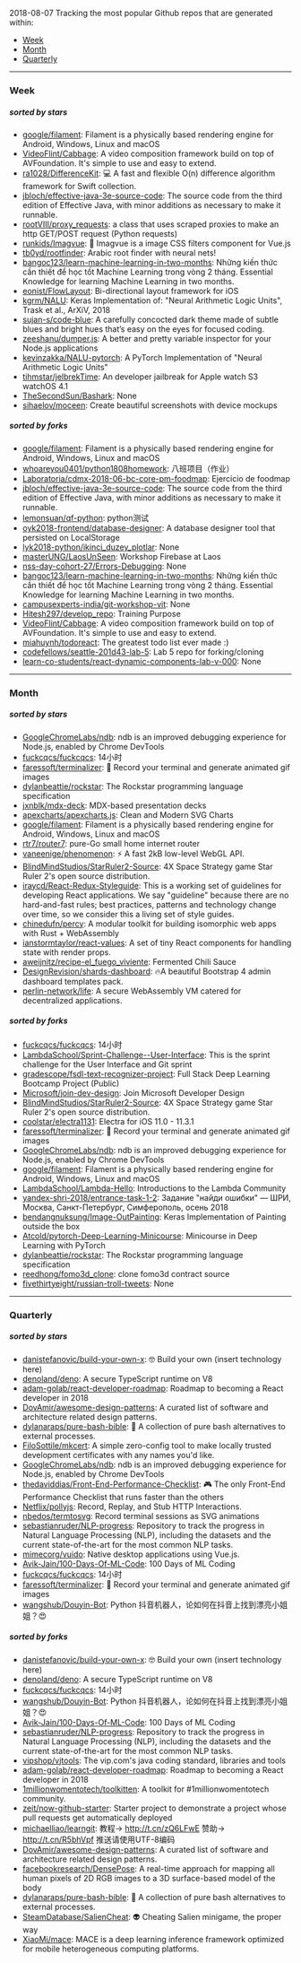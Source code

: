 2018-08-07
Tracking the most popular Github repos that are generated within: 
* [Week](https://github.com/polebug/github_trending_spider/blob/master/2018-08-07.md#week)
* [Month](https://github.com/polebug/github_trending_spider/blob/master/2018-08-07.md#month)
* [Quarterly](https://github.com/polebug/github_trending_spider/blob/master/2018-08-07.md#quarterly)
--- 
### Week 
##### sorted by stars 
* [google/filament](https://github.com/google/filament): Filament is a physically based rendering engine for Android, Windows, Linux and macOS
* [VideoFlint/Cabbage](https://github.com/VideoFlint/Cabbage): A video composition framework build on top of AVFoundation. It's simple to use and easy to extend.
* [ra1028/DifferenceKit](https://github.com/ra1028/DifferenceKit): 💻 A fast and flexible O(n) difference algorithm framework for Swift collection.
* [jbloch/effective-java-3e-source-code](https://github.com/jbloch/effective-java-3e-source-code): The source code from the third edition of Effective Java, with minor additions as necessary to make it runnable.
* [rootVIII/proxy_requests](https://github.com/rootVIII/proxy_requests): a class that uses scraped proxies to make an http GET/POST request (Python requests)
* [runkids/Imagvue](https://github.com/runkids/Imagvue): :rice_scene: Imagvue is a image  CSS filters component for Vue.js
* [tb0yd/rootfinder](https://github.com/tb0yd/rootfinder): Arabic root finder with neural nets!
* [bangoc123/learn-machine-learning-in-two-months](https://github.com/bangoc123/learn-machine-learning-in-two-months): Những kiến thức cần thiết để học tốt Machine Learning trong vòng 2 tháng. Essential Knowledge for learning Machine Learning in two months.
* [eonist/FlowLayout](https://github.com/eonist/FlowLayout): Bi-directional layout framework for iOS
* [kgrm/NALU](https://github.com/kgrm/NALU): Keras Implementation of: "Neural Arithmetic Logic Units", Trask et al., ArXiV, 2018
* [sujan-s/code-blue](https://github.com/sujan-s/code-blue): A carefully concocted dark theme made of subtle blues and bright hues that’s easy on the eyes for focused coding.
* [zeeshanu/dumper.js](https://github.com/zeeshanu/dumper.js): A better and pretty variable inspector for your Node.js applications
* [kevinzakka/NALU-pytorch](https://github.com/kevinzakka/NALU-pytorch): A PyTorch Implementation of "Neural Arithmetic Logic Units"
* [tihmstar/jelbrekTime](https://github.com/tihmstar/jelbrekTime): An developer jailbreak for Apple watch S3 watchOS 4.1
* [TheSecondSun/Bashark](https://github.com/TheSecondSun/Bashark): None
* [sihaelov/moceen](https://github.com/sihaelov/moceen): Create beautiful screenshots with device mockups
##### sorted by forks 
* [google/filament](https://github.com/google/filament): Filament is a physically based rendering engine for Android, Windows, Linux and macOS
* [whoareyou0401/python1808homework](https://github.com/whoareyou0401/python1808homework): 八班项目（作业）
* [Laboratoria/cdmx-2018-06-bc-core-pm-foodmap](https://github.com/Laboratoria/cdmx-2018-06-bc-core-pm-foodmap): Ejercicio de foodmap
* [jbloch/effective-java-3e-source-code](https://github.com/jbloch/effective-java-3e-source-code): The source code from the third edition of Effective Java, with minor additions as necessary to make it runnable.
* [lemonsuan/qf-python](https://github.com/lemonsuan/qf-python): python测试
* [oyk2018-frontend/database-designer](https://github.com/oyk2018-frontend/database-designer): A database designer tool that persisted on LocalStorage
* [lyk2018-python/ikinci_duzey_plotlar](https://github.com/lyk2018-python/ikinci_duzey_plotlar): None
* [masterUNG/LaosUnSeen](https://github.com/masterUNG/LaosUnSeen): Workshop Firebase at Laos
* [nss-day-cohort-27/Errors-Debugging](https://github.com/nss-day-cohort-27/Errors-Debugging): None
* [bangoc123/learn-machine-learning-in-two-months](https://github.com/bangoc123/learn-machine-learning-in-two-months): Những kiến thức cần thiết để học tốt Machine Learning trong vòng 2 tháng. Essential Knowledge for learning Machine Learning in two months.
* [campusexperts-india/git-workshop-vit](https://github.com/campusexperts-india/git-workshop-vit): None
* [Hitesh297/develop_repo](https://github.com/Hitesh297/develop_repo): Training Purpose
* [VideoFlint/Cabbage](https://github.com/VideoFlint/Cabbage): A video composition framework build on top of AVFoundation. It's simple to use and easy to extend.
* [miahuynh/todoreact](https://github.com/miahuynh/todoreact): The greatest todo list ever made :)
* [codefellows/seattle-201d43-lab-5](https://github.com/codefellows/seattle-201d43-lab-5): Lab 5 repo for forking/cloning
* [learn-co-students/react-dynamic-components-lab-v-000](https://github.com/learn-co-students/react-dynamic-components-lab-v-000): None
--- 
### Month 
##### sorted by stars 
* [GoogleChromeLabs/ndb](https://github.com/GoogleChromeLabs/ndb): ndb is an improved debugging experience for Node.js, enabled by Chrome DevTools
* [fuckcqcs/fuckcqcs](https://github.com/fuckcqcs/fuckcqcs): 14小时
* [faressoft/terminalizer](https://github.com/faressoft/terminalizer): 🦄 Record your terminal and generate animated gif images
* [dylanbeattie/rockstar](https://github.com/dylanbeattie/rockstar): The Rockstar programming language specification
* [jxnblk/mdx-deck](https://github.com/jxnblk/mdx-deck): MDX-based presentation decks
* [apexcharts/apexcharts.js](https://github.com/apexcharts/apexcharts.js): Clean and Modern SVG Charts
* [google/filament](https://github.com/google/filament): Filament is a physically based rendering engine for Android, Windows, Linux and macOS
* [rtr7/router7](https://github.com/rtr7/router7): pure-Go small home internet router
* [vaneenige/phenomenon](https://github.com/vaneenige/phenomenon): ⚡️ A fast 2kB low-level WebGL API.
* [BlindMindStudios/StarRuler2-Source](https://github.com/BlindMindStudios/StarRuler2-Source): 4X Space Strategy game Star Ruler 2's open source distribution.
* [iraycd/React-Redux-Styleguide](https://github.com/iraycd/React-Redux-Styleguide): This is a working set of guidelines for developing React applications. We say "guideline" because there are no hard-and-fast rules; best practices, patterns and technology change over time, so we consider this a living set of style guides.
* [chinedufn/percy](https://github.com/chinedufn/percy): A modular toolkit for building isomorphic web apps with Rust + WebAssembly
* [ianstormtaylor/react-values](https://github.com/ianstormtaylor/react-values): A set of tiny React components for handling state with render props.
* [aweijnitz/recipe-el_fuego_viviente](https://github.com/aweijnitz/recipe-el_fuego_viviente): Fermented Chili Sauce
* [DesignRevision/shards-dashboard](https://github.com/DesignRevision/shards-dashboard): 🔥A beautiful Bootstrap 4 admin dashboard templates pack.
* [perlin-network/life](https://github.com/perlin-network/life): A secure WebAssembly VM catered for decentralized applications.
##### sorted by forks 
* [fuckcqcs/fuckcqcs](https://github.com/fuckcqcs/fuckcqcs): 14小时
* [LambdaSchool/Sprint-Challenge--User-Interface](https://github.com/LambdaSchool/Sprint-Challenge--User-Interface): This is the sprint challenge for the User Interface and Git sprint
* [gradescope/fsdl-text-recognizer-project](https://github.com/gradescope/fsdl-text-recognizer-project): Full Stack Deep Learning Bootcamp Project (Public)
* [Microsoft/join-dev-design](https://github.com/Microsoft/join-dev-design): Join Microsoft Developer Design
* [BlindMindStudios/StarRuler2-Source](https://github.com/BlindMindStudios/StarRuler2-Source): 4X Space Strategy game Star Ruler 2's open source distribution.
* [coolstar/electra1131](https://github.com/coolstar/electra1131): Electra for iOS 11.0 - 11.3.1
* [faressoft/terminalizer](https://github.com/faressoft/terminalizer): 🦄 Record your terminal and generate animated gif images
* [GoogleChromeLabs/ndb](https://github.com/GoogleChromeLabs/ndb): ndb is an improved debugging experience for Node.js, enabled by Chrome DevTools
* [google/filament](https://github.com/google/filament): Filament is a physically based rendering engine for Android, Windows, Linux and macOS
* [LambdaSchool/Lambda-Hello](https://github.com/LambdaSchool/Lambda-Hello): Introductions to the Lambda Community
* [yandex-shri-2018/entrance-task-1-2](https://github.com/yandex-shri-2018/entrance-task-1-2): Задание "найди ошибки" — ШРИ, Москва, Санкт-Петербург, Симферополь, осень 2018
* [bendangnuksung/Image-OutPainting](https://github.com/bendangnuksung/Image-OutPainting): Keras Implementation of Painting outside the box
* [Atcold/pytorch-Deep-Learning-Minicourse](https://github.com/Atcold/pytorch-Deep-Learning-Minicourse): Minicourse in Deep Learning with PyTorch
* [dylanbeattie/rockstar](https://github.com/dylanbeattie/rockstar): The Rockstar programming language specification
* [reedhong/fomo3d_clone](https://github.com/reedhong/fomo3d_clone): clone fomo3d contract source
* [fivethirtyeight/russian-troll-tweets](https://github.com/fivethirtyeight/russian-troll-tweets): None
--- 
### Quarterly 
##### sorted by stars 
* [danistefanovic/build-your-own-x](https://github.com/danistefanovic/build-your-own-x): 🤓 Build your own (insert technology here)
* [denoland/deno](https://github.com/denoland/deno): A secure TypeScript runtime on V8
* [adam-golab/react-developer-roadmap](https://github.com/adam-golab/react-developer-roadmap): Roadmap to becoming a React developer in 2018
* [DovAmir/awesome-design-patterns](https://github.com/DovAmir/awesome-design-patterns): A curated list of software and architecture related design patterns.
* [dylanaraps/pure-bash-bible](https://github.com/dylanaraps/pure-bash-bible): 📖 A collection of pure bash alternatives to external processes.
* [FiloSottile/mkcert](https://github.com/FiloSottile/mkcert): A simple zero-config tool to make locally trusted development certificates with any names you'd like.
* [GoogleChromeLabs/ndb](https://github.com/GoogleChromeLabs/ndb): ndb is an improved debugging experience for Node.js, enabled by Chrome DevTools
* [thedaviddias/Front-End-Performance-Checklist](https://github.com/thedaviddias/Front-End-Performance-Checklist): 🎮 The only Front-End Performance Checklist that runs faster than the others
* [Netflix/pollyjs](https://github.com/Netflix/pollyjs): Record, Replay, and Stub HTTP Interactions.
* [nbedos/termtosvg](https://github.com/nbedos/termtosvg): Record terminal sessions as SVG animations
* [sebastianruder/NLP-progress](https://github.com/sebastianruder/NLP-progress): Repository to track the progress in Natural Language Processing (NLP), including the datasets and the current state-of-the-art for the most common NLP tasks.
* [mimecorg/vuido](https://github.com/mimecorg/vuido): Native desktop applications using Vue.js.
* [Avik-Jain/100-Days-Of-ML-Code](https://github.com/Avik-Jain/100-Days-Of-ML-Code): 100 Days of ML Coding
* [fuckcqcs/fuckcqcs](https://github.com/fuckcqcs/fuckcqcs): 14小时
* [faressoft/terminalizer](https://github.com/faressoft/terminalizer): 🦄 Record your terminal and generate animated gif images
* [wangshub/Douyin-Bot](https://github.com/wangshub/Douyin-Bot): Python 抖音机器人，论如何在抖音上找到漂亮小姐姐？😍 
##### sorted by forks 
* [danistefanovic/build-your-own-x](https://github.com/danistefanovic/build-your-own-x): 🤓 Build your own (insert technology here)
* [denoland/deno](https://github.com/denoland/deno): A secure TypeScript runtime on V8
* [fuckcqcs/fuckcqcs](https://github.com/fuckcqcs/fuckcqcs): 14小时
* [wangshub/Douyin-Bot](https://github.com/wangshub/Douyin-Bot): Python 抖音机器人，论如何在抖音上找到漂亮小姐姐？😍 
* [Avik-Jain/100-Days-Of-ML-Code](https://github.com/Avik-Jain/100-Days-Of-ML-Code): 100 Days of ML Coding
* [sebastianruder/NLP-progress](https://github.com/sebastianruder/NLP-progress): Repository to track the progress in Natural Language Processing (NLP), including the datasets and the current state-of-the-art for the most common NLP tasks.
* [vipshop/vjtools](https://github.com/vipshop/vjtools): The vip.com's java coding standard, libraries and tools
* [adam-golab/react-developer-roadmap](https://github.com/adam-golab/react-developer-roadmap): Roadmap to becoming a React developer in 2018
* [1millionwomentotech/toolkitten](https://github.com/1millionwomentotech/toolkitten): A toolkit for #1millionwomentotech community.
* [zeit/now-github-starter](https://github.com/zeit/now-github-starter): Starter project to demonstrate a project whose pull requests get automatically deployed
* [michaelliao/learngit](https://github.com/michaelliao/learngit): 教程→ http://t.cn/zQ6LFwE 赞助→ http://t.cn/R5bhVpf 推送请使用UTF-8编码
* [DovAmir/awesome-design-patterns](https://github.com/DovAmir/awesome-design-patterns): A curated list of software and architecture related design patterns.
* [facebookresearch/DensePose](https://github.com/facebookresearch/DensePose): A real-time approach for mapping all human pixels of 2D RGB images to a 3D surface-based model of the body
* [dylanaraps/pure-bash-bible](https://github.com/dylanaraps/pure-bash-bible): 📖 A collection of pure bash alternatives to external processes.
* [SteamDatabase/SalienCheat](https://github.com/SteamDatabase/SalienCheat): 👽 Cheating Salien minigame, the proper way
* [XiaoMi/mace](https://github.com/XiaoMi/mace): MACE is a deep learning inference framework optimized for mobile heterogeneous computing platforms.
